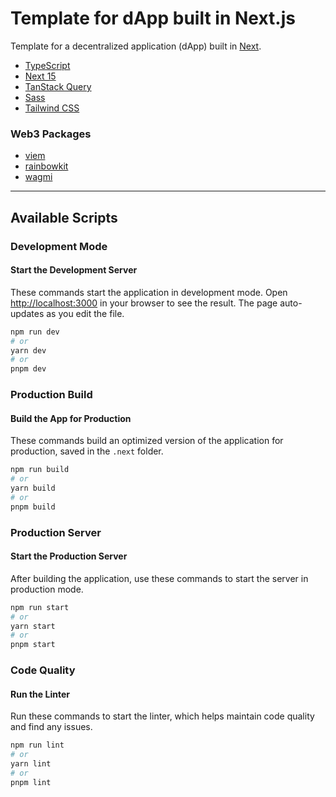# Template for dApp built in Next.js

Template for a decentralized application (dApp) built in [Next](https://nextjs.org).

- [TypeScript](https://www.typescriptlang.org)
- [Next 15](https://nextjs.org/blog/next-15)
- [TanStack Query](https://tanstack.com/query/latest)
- [Sass](https://sass-lang.com)
- [Tailwind CSS](https://tailwindcss.com)

### Web3 Packages

- [viem](https://viem.sh/)
- [rainbowkit](https://www.rainbowkit.com)
- [wagmi](https://wagmi.sh)

---

## Available Scripts

### Development Mode

#### Start the Development Server

These commands start the application in development mode. Open [http://localhost:3000](http://localhost:3000) in your browser to see the result. The page auto-updates as you edit the file.

```bash
npm run dev
# or
yarn dev
# or
pnpm dev
```

### Production Build

#### Build the App for Production

These commands build an optimized version of the application for production, saved in the `.next` folder.

```bash
npm run build
# or
yarn build
# or
pnpm build
```

### Production Server

#### Start the Production Server

After building the application, use these commands to start the server in production mode.

```bash
npm run start
# or
yarn start
# or
pnpm start
```

### Code Quality

#### Run the Linter

Run these commands to start the linter, which helps maintain code quality and find any issues.

```bash
npm run lint
# or
yarn lint
# or
pnpm lint
```
